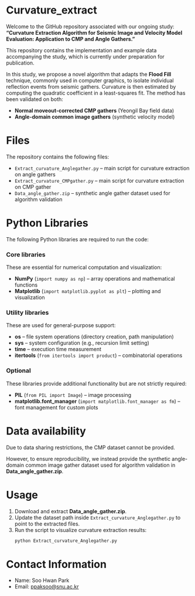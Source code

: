 # Curvature_extract
Welcome to the GitHub repository associated with our ongoing study:  
**“Curvature Extraction Algorithm for Seismic Image and Velocity Model Evaluation: Application to CMP and Angle Gathers.”**

This repository contains the implementation and example data accompanying the study, which is currently under preparation for publication.

In this study, we propose a novel algorithm that adapts the **Flood Fill** technique, commonly used in computer graphics, to isolate individual reflection events from seismic gathers. Curvature is then estimated by computing the quadratic coefficient in a least-squares fit. The method has been validated on both:
- **Normal moveout-corrected CMP gathers** (Yeongil Bay field data)  
- **Angle-domain common image gathers** (synthetic velocity model)  


# Files
The repository contains the following files:
* `Extract_curvature_Anglegather.py` – main script for curvature extraction on angle gathers
* `Extract_curvature_CMPgather.py` – main script for curvature extraction on CMP gather
* `Data_angle_gather.zip` – synthetic angle gather dataset used for algorithm validation


# Python Libraries

The following Python libraries are required to run the code:

### Core libraries
These are essential for numerical computation and visualization:
- **NumPy** (`import numpy as np`) – array operations and mathematical functions  
- **Matplotlib** (`import matplotlib.pyplot as plt`) – plotting and visualization  

### Utility libraries
These are used for general-purpose support:
- **os** – file system operations (directory creation, path manipulation)  
- **sys** – system configuration (e.g., recursion limit setting)  
- **time** – execution time measurement  
- **itertools** (`from itertools import product`) – combinatorial operations  

### Optional
These libraries provide additional functionality but are not strictly required:
- **PIL** (`from PIL import Image`) – image processing  
- **matplotlib.font_manager** (`import matplotlib.font_manager as fm`) – font management for custom plots  

# Data availability
Due to data sharing restrictions, the CMP dataset cannot be provided.

However, to ensure reproducibility, we instead provide the synthetic angle-domain common image gather dataset used for algorithm validation in **Data_angle_gather.zip**.

# Usage
1. Download and extract **Data_angle_gather.zip**.  
2. Update the dataset path inside `Extract_curvature_Anglegather.py` to point to the extracted files.  
3. Run the script to visualize curvature extraction results:
   ```bash
   python Extract_curvature_Anglegather.py

# Contact Information
* Name: Soo Hwan Park
* Email: ppaksoo@snu.ac.kr
